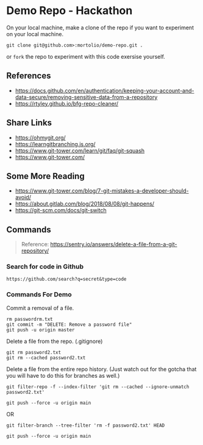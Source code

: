 # Demo Repo - Hackathon

On your local machine, make a clone of the repo if you want to experiment on your local machine.

```
git clone git@github.com>:mortolio/demo-repo.git .
```

or `fork` the repo to experiment with this code exersise yourself.

## References

- <https://docs.github.com/en/authentication/keeping-your-account-and-data-secure/removing-sensitive-data-from-a-repository>
- <https://rtyley.github.io/bfg-repo-cleaner/>

## Share Links

- <https://ohmygit.org/>
- <https://learngitbranching.js.org/>
- <https://www.git-tower.com/learn/git/faq/git-squash>
- <https://www.git-tower.com/>

## Some More Reading

- <https://www.git-tower.com/blog/7-git-mistakes-a-developer-should-avoid/>
- <https://about.gitlab.com/blog/2018/08/08/git-happens/>
- <https://git-scm.com/docs/git-switch>

## Commands

>Reference: <https://sentry.io/answers/delete-a-file-from-a-git-repository/>

### Search for code in Github

```
https://github.com/search?q=secret&type=code
```

### Commands For Demo

Commit a removal of a file.

```
rm passwordrm.txt
git commit -m "DELETE: Remove a password file"
git push -u origin master
```

Delete a file from the repo. (.gitignore)

```
git rm password2.txt
git rm --cached password2.txt
```

Delete a file from the entire repo history. (Just watch out for the gotcha that you will have to do this for branches as well.)

```
git filter-repo -f --index-filter 'git rm --cached --ignore-unmatch password2.txt'

git push --force -u origin main
```

OR

```
git filter-branch --tree-filter 'rm -f password2.txt' HEAD

git push --force -u origin main
```
